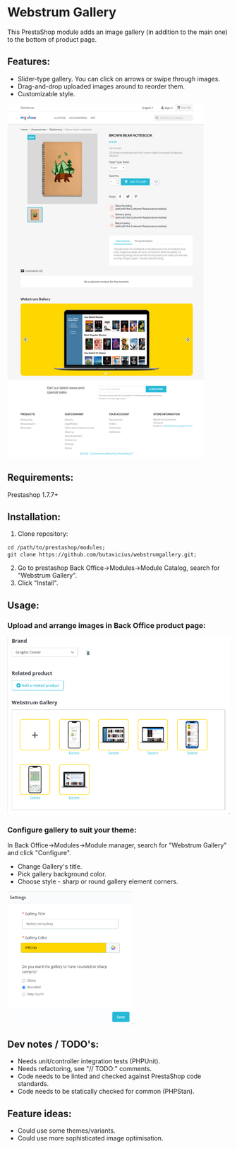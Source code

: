 # Webstrum Gallery

This PrestaShop module adds an image gallery (in addition to the main one) to the bottom of product page.

## Features:
* Slider-type gallery. You can click on arrows or swipe through images.
* Drag-and-drop uploaded images around to reorder them.
* Customizable style.

<img src="screenshots/frontend.png" height="800px" />

## Requirements:
Prestashop 1.7.7+

## Installation:
1) Clone repository:
```
cd /path/to/prestashop/modules;
git clone https://github.com/butavicius/webstrumgallery.git;
```
2) Go to prestashop Back Office->Modules->Module Catalog, search for "Webstrum Gallery". 
3) Click "Install".

## Usage:

### Upload and arrange images in Back Office product page:

<img src="screenshots/backend.png" height="400px" />

### Configure gallery to suit your theme:
In Back Office->Modules->Module manager, search for "Webstrum Gallery" and click "Configure".
* Change Gallery's title. 
* Pick gallery background color.
* Choose style - sharp or round gallery element corners. 

<img src="screenshots/configuration.png" height="300px" />

## Dev notes / TODO's:
* Needs unit/controller integration tests (PHPUnit).
* Needs refactoring, see "// TODO:" comments.
* Code needs to be linted and checked against PrestaShop code standards.
* Code needs to be statically checked for common (PHPStan).

## Feature ideas:
* Could use some themes/variants.
* Could use more sophisticated image optimisation.
